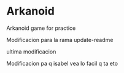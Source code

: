 # Arkanoid
Arkanoid game for practice

Modificacion para la rama update-readme

ultima modificacion

Modificacion pa q isabel vea lo facil q ta eto 